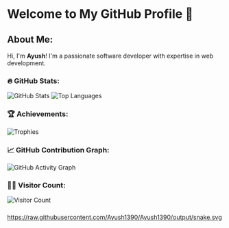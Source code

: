 # Welcome to My GitHub Profile 👋

## About Me:
Hi, I'm **Ayush**! I'm a passionate software developer with expertise in web development.

### 🔥 GitHub Stats:
![GitHub Stats](https://github-readme-stats.vercel.app/api?username=Ayush1390&show_icons=true&theme=radical)
![Top Languages](https://github-readme-stats.vercel.app/api/top-langs/?username=Ayush1390&layout=compact&theme=radical)

### 🏆 Achievements:
![Trophies](https://github-profile-trophy.vercel.app/?username=Ayush1390&theme=onedark)

### 📈 GitHub Contribution Graph:
![GitHub Activity Graph](https://github-readme-activity-graph.vercel.app/graph?username=Ayush1390&theme=react-dark)


### 🧑‍💻 Visitor Count:
![Visitor Count](https://komarev.com/ghpvc/?username=Ayush1390&color=blue)
###

https://raw.githubusercontent.com/Ayush1390/Ayush1390/output/snake.svg
